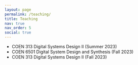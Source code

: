 ```yaml
---
layout: page
permalink: /teaching/
title: Teaching
nav: true
nav_order: 5
social: true
---
```


- COEN 313 Digital Systems Design II (Summer 2023)
- COEN 6501 Digital System Design and Synthesis (Fall 2023)
- COEN 313 Digital Systems Design II (Fall 2023)
